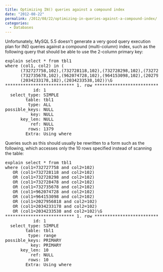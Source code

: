 ```yaml
---
title: Optimizing IN() queries against a compound index
date: "2012-08-22"
permalink: /2012/08/22/optimizing-in-queries-against-a-compound-index/
categories:
  - Databases
---
```

Unfortunately, MySQL 5.5 doesn't generate a very good query execution plan for IN() queries against a compound (multi-column) index, such as the following query that should be able to use the 2-column primary key:

<pre>
explain select * from tbl1
where (col1, col2) in (
      (732727758,102),(732728118,102),(732728298,102),(732728478,102),
      (732735678,102),(962074728,102),(964153098,102),(2027956818,102),
      (2034233178,102),(2034233538,102))\G
*************************** 1. row ***************************
           id: 1
  select_type: SIMPLE
        table: tbl1
         type: ALL
possible_keys: NULL
          key: NULL
      key_len: NULL
          ref: NULL
         rows: 1379
        Extra: Using where
</pre> 
Queries such as this should usually be rewritten to a form such as the following, which accesses only the 10 rows specified instead of scanning the table:

<pre>
explain select * from tbl1
where (col1=732727758 and col2=102)
   OR (col1=732728118 and col2=102)
   OR (col1=732728298 and col2=102)
   OR (col1=732728478 and col2=102)
   OR (col1=732735678 and col2=102)
   OR (col1=962074728 and col2=102)
   OR (col1=964153098 and col2=102)
   OR (col1=2027956818 and col2=102)
   OR (col1=2034233178 and col2=102)
   OR (col1=2034233538 and col2=102)\G
*************************** 1. row ***************************
           id: 1
  select_type: SIMPLE
        table: tbl1
         type: range
possible_keys: PRIMARY
          key: PRIMARY
      key_len: 10
          ref: NULL
         rows: 10
        Extra: Using where
</pre>
